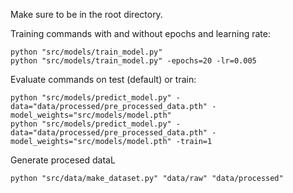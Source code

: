 Make sure to be in the root directory.

Training commands with and without epochs and learning rate:

```{python}
python "src/models/train_model.py"
python "src/models/train_model.py" -epochs=20 -lr=0.005
```

Evaluate commands on test (default) or train:

```{python}
python "src/models/predict_model.py" -data="data/processed/pre_processed_data.pth" -model_weights="src/models/model.pth"
python "src/models/predict_model.py" -data="data/processed/pre_processed_data.pth" -model_weights="src/models/model.pth" -train=1
```

Generate procesed dataL

```{python}
python "src/data/make_dataset.py" "data/raw" "data/processed"
```